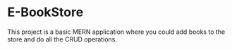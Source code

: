 # E-BookStore
This project is a basic MERN application where you could add books to the store and do all the CRUD operations.
